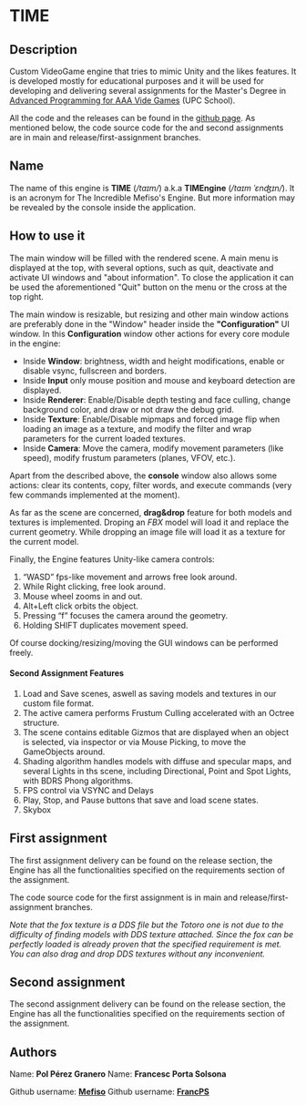 # TIME
## Description
Custom VideoGame engine that tries to mimic Unity and the likes features. It is developed mostly for educational purposes and it will be used for developing and delivering several assignments for the Master's Degree in [Advanced Programming for AAA Vide Games](https://www.talent.upc.edu/ing/estudis/formacio/curs/201200/master-degree-advanced-programming-aaa-videogames/) (UPC School).

All the code and the releases can be found in the [github page](https://github.com/Mefiso/TIMEngine). As mentioned below, the code source code for the  and second assignments are in main and release/first-assignment branches.

## Name
The name of this engine is **TIME** (_/taɪm/_) a.k.a **TIMEngine** (_/taɪm ˈɛnʤɪn/_). It is an acronym for The Incredible Mefiso's Engine. But more information may be revealed by the console inside the application.

## How to use it
The main window will be filled with the rendered scene. A main menu is displayed at the top, with several options, such as quit, deactivate and activate UI windows and "about information". To close the application it can be used the aforementioned "Quit" button on the menu or the cross at the top right. 

The main window is resizable, but resizing and other main window actions are preferably done in the "Window" header inside the **"Configuration"** UI window.
In this **Configuration** window other actions for every core module in the engine:
- Inside **Window**: brightness, width and height modifications, enable or disable vsync, fullscreen and borders.
- Inside **Input** only mouse position and mouse and keyboard detection are displayed.
- Inside **Renderer**: Enable/Disable depth testing and face culling, change background color, and draw or not draw the debug grid.
- Inside **Texture**: Enable/Disable mipmaps and forced image flip when loading an image as a texture, and modify the filter and wrap parameters for the current loaded textures.
- Inside **Camera**: Move the camera, modify movement parameters (like speed), modify frustum parameters (planes, VFOV, etc.).

Apart from the described above, the **console** window also allows some actions: clear its contents, copy, filter words, and execute commands (very few commands implemented at the moment).

As far as the scene are concerned, **drag&drop** feature for both models and textures is implemented. Droping an _FBX_ model will load it and replace the current geometry. While dropping an image file will load it as a texture for the current model.

Finally, the Engine features Unity-like camera controls:
1. “WASD” fps-like movement and arrows free look around. 
2. While Right clicking, free look around.
3. Mouse wheel zooms in and out.
4. Alt+Left click orbits the object.
5. Pressing “f” focuses the camera around the geometry.
6. Holding SHIFT duplicates movement speed.

Of course docking/resizing/moving the GUI windows can be performed freely.

#### Second Assignment Features
1. Load and Save scenes, aswell as saving models and textures in our custom file format.
2. The active camera performs Frustum Culling accelerated with an Octree structure.
3. The scene contains editable Gizmos that are displayed when an object is selected, via inspector or via Mouse Picking, to move the GameObjects around.
4. Shading algorithm handles models with diffuse and specular maps, and several Lights in ths scene, including Directional, Point and Spot Lights, with BDRS Phong algorithms.
5. FPS control via VSYNC and Delays
6. Play, Stop, and Pause buttons that save and load scene states.
7. Skybox

## First assignment
The first assignment delivery can be found on the release section, the Engine has all the functionalities specified on the requirements section of the assignment.

The code source code for the first assignment is in main and release/first-assignment branches.

_Note that the fox texture is a DDS file but the Totoro one is not due to the difficulty of finding models with DDS texture attached. Since the fox can be perfectly loaded is already proven that the specified requirement is met. You can also drag and drop DDS textures without any inconvenient._

## Second assignment
The second assignment delivery can be found on the release section, the Engine has all the functionalities specified on the requirements section of the assignment.

## Authors
Name: **Pol Pérez Granero**
Name: **Francesc Porta Solsona**

Github username: [**Mefiso**](https://github.com/Mefiso)
Github username: [**FrancPS**](https://github.com/FrancPS)
